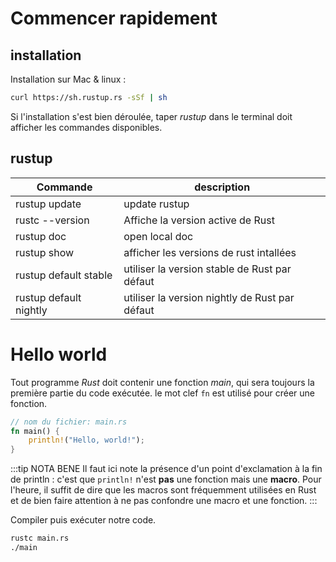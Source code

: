 # Commencer rapidement

## installation

Installation sur Mac & linux :

```sh
curl https://sh.rustup.rs -sSf | sh
```

Si l'installation s'est bien déroulée, taper *rustup* dans le terminal doit afficher les commandes disponibles.

## rustup

| Commande | description |
|---------|-------------|
|rustup update| update rustup|
|rustc --version | Affiche la version active de Rust |
| rustup doc | open local doc |
|  rustup show | afficher les versions de rust intallées  |
|  rustup default stable | utiliser la version stable de Rust par défaut |
|  rustup default nightly | utiliser la version nightly de Rust par défaut |

# Hello world

Tout programme *Rust* doit contenir une fonction *main*, qui sera toujours la première partie du code exécutée. le mot clef `fn` est utilisé pour créer une fonction.

```rust
// nom du fichier: main.rs
fn main() {
    println!("Hello, world!");
}
```

:::tip NOTA BENE
Il faut ici note la présence d'un point d'exclamation à la fin de println : c'est que `println!` n'est **pas** une fonction mais une **macro**. Pour l'heure, il suffit de dire que les macros sont fréquemment utilisées en Rust et de bien faire attention à ne pas confondre une macro et une fonction.
:::

Compiler puis exécuter notre code.

```sh
rustc main.rs
./main
```